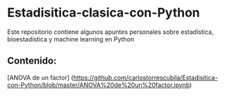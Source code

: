 # Estadisitica-clasica-con-Python
Este repositorio contiene algunos apuntes personales sobre estadística, bioestadística y machine learning en Python

## Contenido: 
[ANOVA de un factor] (https://github.com/carlostorrescubila/Estadisitica-con-Python/blob/master/ANOVA%20de%20un%20factor.ipynb)
